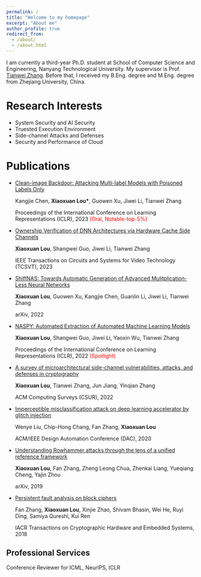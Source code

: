 ```yaml
---
permalink: /
title: "Welcome to my homepage"
excerpt: "About me"
author_profile: true
redirect_from: 
  - /about/
  - /about.html
---
```


I am currently a third-year Ph.D. student at School of Computer Science and Engineering, Nanyang Technological University. My supervisor is Prof. [Tianwei Zhang](https://personal.ntu.edu.sg/tianwei.zhang/index.html). Before that, I received my B.Eng. degree and M.Eng. degree from Zhejiang University, China.

Research Interests
======

* System Security and AI Security
* Truested Execution Environment
* Side-channel Attacks and Defenses
* Security and Performance of Cloud

Publications
======

* [Clean-image Backdoor: Attacking Multi-label Models with Poisoned Labels Only](https://openreview.net/forum?id=rFQfjDC9Mt)

  Kangjie Chen, **Xiaoxuan Lou\***, Guowen Xu, Jiwei Li, Tianwei Zhang
  
  Proceedings of the International Conference on Learning Representations (ICLR), 2023 <font color="red">(Oral, Notable-top-5%)</font>


* [Ownership Verification of DNN Architectures via Hardware Cache Side Channels](https://ieeexplore.ieee.org/document/9801864)

  **Xiaoxuan Lou**, Shangwei Guo, Jiwei Li, Tianwei Zhang
  
  IEEE Transactions on Circuits and Systems for Video Technology (TCSVT), 2023



* [ShiftNAS: Towards Automatic Generation of Advanced Mulitplication-Less Neural Networks](https://arxiv.org/pdf/2204.05113.pdf)

  **Xiaoxuan Lou**, Guowen Xu, Kangjie Chen, Guanlin Li, Jiwei Li, Tianwei Zhang
  
  arXiv, 2022


* [NASPY: Automated Extraction of Automated Machine Learning Models](https://openreview.net/pdf?id=KhLK0sHMgXK)

  **Xiaoxuan Lou**, Shangwei Guo, Jiwei Li, Yaoxin Wu, Tianwei Zhang
  
  Proceedings of the International Conference on Learning Representations (ICLR), 2022 <font color="red">(Spotlight)</font>


* [A survey of microarchitectural side-channel vulnerabilities, attacks, and defenses in cryptography](https://arxiv.org/pdf/2103.14244.pdf)

  **Xiaoxuan Lou**, Tianwei Zhang, Jun Jiang, Yinqian Zhang
  
  ACM Computing Surveys (CSUR), 2022


* [Imperceptible misclassification attack on deep learning accelerator by glitch injection](https://dr.ntu.edu.sg/bitstream/10356/145856/2/21_2_Liu_finalpaper_05_22_2020_09_48.pdf)

  Wenye Liu, Chip-Hong Chang, Fan Zhang, **Xiaoxuan Lou**
  
  ACM/IEEE Design Automation Conference (DAC), 2020
  
 
* [Understanding Rowhammer attacks through the lens of a unified reference framework]([https://arxiv.org/pdf/2103.14244.pdf](https://arxiv.org/pdf/1901.03538.pdf))

  **Xiaoxuan Lou**, Fan Zhang, Zheng Leong Chua, Zhenkai Liang, Yueqiang Cheng, Yajin Zhou
  
  arXiv, 2019
  
 
* [Persistent fault analysis on block ciphers](https://tches.iacr.org/index.php/TCHES/article/download/7272/6450)

  Fan Zhang, **Xiaoxuan Lou**, Xinjie Zhao, Shivam Bhasin, Wei He, Ruyi Ding, Samiya Qureshi, Kui Ren
  
  IACR Transactions on Cryptographic Hardware and Embedded Systems, 2018



Professional Services
------

Conference Reviewer for ICML, NeurIPS, ICLR
